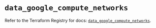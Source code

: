 # `data_google_compute_networks`

Refer to the Terraform Registry for docs: [`data_google_compute_networks`](https://registry.terraform.io/providers/hashicorp/google/6.49.1/docs/data-sources/compute_networks).
